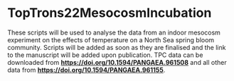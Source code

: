 # TopTrons22MesocosmIncubation
These scripts will be used to analyse the data from an indoor mesocosm experiment on the effects of temperature on a North Sea spring bloom community. Scripts will be added as soon as they are finalised and the link to the manuscript will be added upon publication. TPC data can be downloaded from **https://doi.org/10.1594/PANGAEA.961508** and all other data from **https://doi.org/10.1594/PANGAEA.961155**.
